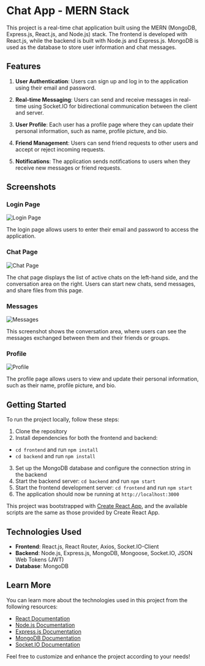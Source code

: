 # Chat App - MERN Stack

This project is a real-time chat application built using the MERN (MongoDB, Express.js, React.js, and Node.js) stack. The frontend is developed with React.js, while the backend is built with Node.js and Express.js. MongoDB is used as the database to store user information and chat messages.

## Features

1. **User Authentication**: Users can sign up and log in to the application using their email and password.

2. **Real-time Messaging**: Users can send and receive messages in real-time using Socket.IO for bidirectional communication between the client and server.

3. **User Profile**: Each user has a profile page where they can update their personal information, such as name, profile picture, and bio.

4. **Friend Management**: Users can send friend requests to other users and accept or reject incoming requests.

5. **Notifications**: The application sends notifications to users when they receive new messages or friend requests.

## Screenshots

### Login Page

![Login Page](https://github.com/noobcoder-31/ChatApp_Frontend/assets/114940964/7c0bcafa-2123-49cd-9381-b5e8013f36ca)

The login page allows users to enter their email and password to access the application.

### Chat Page

![Chat Page](https://github.com/noobcoder-31/ChatApp_Frontend/assets/114940964/977b79e9-6abb-48d4-92a9-9c33358236ba)

The chat page displays the list of active chats on the left-hand side, and the conversation area on the right. Users can start new chats, send messages, and share files from this page.

### Messages

![Messages](https://github.com/noobcoder-31/ChatApp_Frontend/assets/114940964/278452aa-f751-4b7d-8b6e-0f1ea9a78923)

This screenshot shows the conversation area, where users can see the messages exchanged between them and their friends or groups.

### Profile

![Profile](https://github.com/noobcoder-31/ChatApp_Frontend/assets/114940964/430f6960-0b70-4ba6-b75f-2e3a1c6416ed)

The profile page allows users to view and update their personal information, such as their name, profile picture, and bio.

## Getting Started

To run the project locally, follow these steps:

1. Clone the repository
2. Install dependencies for both the frontend and backend:
  - `cd frontend` and run `npm install`
  - `cd backend` and run `npm install`
3. Set up the MongoDB database and configure the connection string in the backend
4. Start the backend server: `cd backend` and run `npm start`
5. Start the frontend development server: `cd frontend` and run `npm start`
6. The application should now be running at `http://localhost:3000`

This project was bootstrapped with [Create React App](https://github.com/facebook/create-react-app), and the available scripts are the same as those provided by Create React App.

## Technologies Used

- **Frontend**: React.js, React Router, Axios, Socket.IO-Client
- **Backend**: Node.js, Express.js, MongoDB, Mongoose, Socket.IO, JSON Web Tokens (JWT)
- **Database**: MongoDB

## Learn More

You can learn more about the technologies used in this project from the following resources:

- [React Documentation](https://reactjs.org/docs/getting-started.html)
- [Node.js Documentation](https://nodejs.org/en/docs/)
- [Express.js Documentation](https://expressjs.com/)
- [MongoDB Documentation](https://docs.mongodb.com/)
- [Socket.IO Documentation](https://socket.io/docs/)

Feel free to customize and enhance the project according to your needs!
